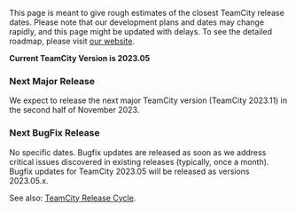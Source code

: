 [//]: # (title: Roadmap Outline)
[//]: # (auxiliary-id: Roadmap Outline)

This page is meant to give rough estimates of the closest TeamCity release dates. Please note that our development plans and dates may change rapidly, and this page might be updated with delays. To see the detailed roadmap, please visit [our website](https://www.jetbrains.com/teamcity/roadmap/#teamcity-roadmap).

__Current TeamCity Version is 2023.05__

### Next Major Release

We expect to release the next major TeamCity version (TeamCity 2023.11) in the second half of November 2023.

### Next BugFix Release

No specific dates. Bugfix updates are released as soon as we address critical issues discovered in existing releases (typically, once a month). Bugfix updates for TeamCity 2023.05 will be released as versions 2023.05.x.

See also: [TeamCity Release Cycle](teamcity-release-cycle.md).
